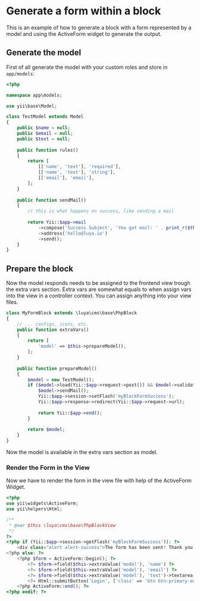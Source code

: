 # Generate a form within a block

This is an example of how to generate a block with a form represented by a model and using the ActiveForm widget to generate the output.

## Generate the model

First of all generate the model with your custom roles and store in `app/models`:

```php
<?php

namespace app\models;

use yii\base\Model;

class TestModel extends Model
{
    public $name = null;
    public $email = null;
    public $text = null;
    
    public function rules()
    {
        return [
            [['name', 'text'], 'required'],
            [['name', 'text'], 'string'],
            [['email'], 'email'],
        ];
    }
    
    public function sendMail()
    {
        // this is what happens on success, like sending a mail
        
        return Yii::$app->mail
            ->compose('Success Subject', 'You got mail: ' . print_r($this->attributes, true))
            ->address('hello@luya.io')
            ->send();
    }
}
```
                    
## Prepare the block 

Now the model responds needs to be assigned to the frontend view trough the extra vars section. Extra vars are somewhat equals to when assign vars into the view in a controller context. You can assign anything into your view files.

```php
class MyFormBlock extends \luya\cms\base\PhpBlock
{
    // ... configs, icons, etc.
    public function extraVars()
    {
        return [
            'model' => $this->prepareModel(),
        ];
    }
    
    public function prepareModel()
    {
        $model = new TestModel();
        if ($model->load(Yii::$app->request->post()) && $model->validate()) {
            $model->sendMail();
            Yii::$app->session->setFlash('myBlockFormSuccess');
            Yii::$app->response->redirect(Yii::$app->request->url);
            
            return Yii::$app->end();
        }
 
        return $model;
    }
}
```
                
Now the model is available in the extra vars section as model.

### Render the Form in the View

Now we have to render the form in the view file with help of the ActiveForm Widget.

```php
<?php
use yii\widgets\ActiveForm;
use yii\helpers\Html;

/**
 * @var $this \luya\cms\base\PhpBlockView
 */
?>
<?php if (Yii::$app->session->getFlash('myBlockFormSuccess')): ?>
    <div class="alert alert-success">The form has been sent! Thank you.</div>
<?php else: ?>
    <?php $form = ActiveForm::begin(); ?>
        <?= $form->field($this->extraValue('model'), 'name') ?>
        <?= $form->field($this->extraValue('model'), 'email') ?>
        <?= $form->field($this->extraValue('model'), 'text')->textarea() ?>
        <?= Html::submitButton('Login', ['class' => 'btn btn-primary-outline']) ?>
    <?php ActiveForm::end(); ?>
<?php endif; ?>
```
